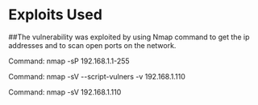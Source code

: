 # Exploits Used 

##The vulnerability was exploited by using Nmap command to get the ip addresses and to scan open ports on the network. 

Command: nmap -sP 192.168.1.1-255

Command: nmap -sV --script-vulners -v 192.168.1.110

Command: nmap -sV 192.168.1.110

